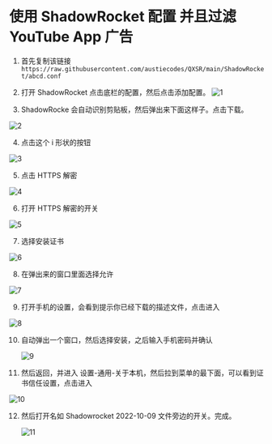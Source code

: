 # 使用 ShadowRocket 配置 并且过滤 YouTube App 广告

1. 首先复制该链接 `https://raw.githubusercontent.com/austiecodes/QXSR/main/ShadowRocket/abcd.conf`
   
2. 打开 ShadowRocket 点击底栏的配置，然后点击添加配置。
  ![1](https://raw.githubusercontent.com/austiecodes/QXSR/main/ShadowRocket/YouTubeAdsConfig/1.jpg)

1. ShadowRocke 会自动识别剪贴板，然后弹出来下面这样子。点击下载。

  ![2](https://raw.githubusercontent.com/austiecodes/QXSR/main/ShadowRocket/YouTubeAdsConfig/2.jpg)

4. 点击这个 i 形状的按钮 

  ![3](https://raw.githubusercontent.com/austiecodes/QXSR/main/ShadowRocket/YouTubeAdsConfig/3.jpg)

5. 点击 HTTPS 解密

  ![4](https://raw.githubusercontent.com/austiecodes/QXSR/main/ShadowRocket/YouTubeAdsConfig/4.jpg)

6. 打开 HTTPS 解密的开关

  ![5](https://raw.githubusercontent.com/austiecodes/QXSR/main/ShadowRocket/YouTubeAdsConfig/5.jpg)

7. 选择安装证书

  ![6](https://raw.githubusercontent.com/austiecodes/QXSR/main/ShadowRocket/YouTubeAdsConfig/6.jpg)

8. 在弹出来的窗口里面选择允许

  ![7](https://raw.githubusercontent.com/austiecodes/QXSR/main/ShadowRocket/YouTubeAdsConfig/7.jpg)

9. 打开手机的设置，会看到提示你已经下载的描述文件，点击进入

  ![8](https://raw.githubusercontent.com/austiecodes/QXSR/main/ShadowRocket/YouTubeAdsConfig/8.jpg)

10. 自动弹出一个窗口，然后选择安装，之后输入手机密码并确认

    ![9](https://raw.githubusercontent.com/austiecodes/QXSR/main/ShadowRocket/YouTubeAdsConfig/9.jpg)

11. 然后返回，并进入 设置-通用-关于本机，然后拉到菜单的最下面，可以看到证书信任设置，点击进入

  ![10](https://raw.githubusercontent.com/austiecodes/QXSR/main/ShadowRocket/YouTubeAdsConfig/10.jpg)


12. 然后打开名如 Shadowrocket 2022-10-09 文件旁边的开关。完成。

      ![11](https://raw.githubusercontent.com/austiecodes/QXSR/main/ShadowRocket/YouTubeAdsConfig/11.jpg)



